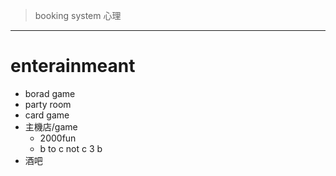 >booking system 
>心理
- - - 
# enterainmeant 
  - borad game 
  - party room 
  - card game 
  - 主機店/game
    - 2000fun
    - b to c not c 3 b
  - 酒吧
  
